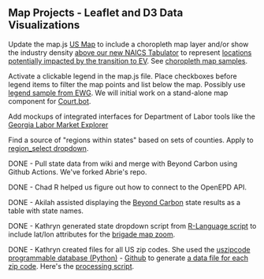 ## Map Projects - Leaflet and D3 Data Visualizations

Update the map.js [US Map](../../../localsite/info/#mapview=US&show=vehicles) to include a choropleth map layer and/or show the industry density [above our new NAICS Tabulator](../../../localsite/info/naics/#mapview=US&show=vehicles) to represent <a href="../mobility/">locations potentially impacted by the transition to EV</a>. See [choropleth map samples](../../start/maps/).   

Activate a clickable legend in the map.js file. Place checkboxes before legend items to filter the map points and list below the map. Possibly use [legend sample from EWG](../../../community/map/ewg/). We will initial work on a stand-alone map component for [Court.bot](https://court.bot).

Add mockups of integrated interfaces for Department of Labor tools like the [Georgia Labor Market Explorer](https://explorer.gdol.ga.gov/vosnet/Logoff.aspx?Displayonly=1&utype=L&plang=E)  


Find a source of "regions within states" based on sets of counties. Apply to [region_select dropdown](../../../localsite/info/#mapview=counties&state=GA).  

<!--
Move items above into our [Beyond Carbon Project Board](https://github.com/localsite/localsite/projects/1). See [Hack for LA](https://github.com/hackforla/website/projects/7) examples.  
-->
<!-- Project created from Automated kanban with reviews template. -->

DONE - Pull state data from wiki and merge with Beyond Carbon using Github Actions. We've forked Abrie's repo.

DONE - Chad R helped us figure out how to connect to the OpenEPD API.  

DONE - Akilah assisted displaying the [Beyond Carbon](../../../apps/beyondcarbon/) state results as a table with state names.  

DONE - Kathryn generated state dropdown script from [R-Language script](../../community-data/us/) to include lat/lon attributes for the [brigade map zoom](../../localsite/info/#show=industries&layers=brigades).  

DONE - Kathryn created files for all US zip codes.  She used the [uszipcode programmable database (Python)](https://uszipcode.readthedocs.io/01-Tutorial/index.html) - [Github](https://github.com/MacHu-GWU/uszipcode-project) to generate [a data file for each zip code](https://model.earth/zip/io/#zip=30310). Here's the [processing script](https://github.com/modelearth/zip/tree/master/io).



<!--
DONE - Pull Data to GitHub. Abrie fixed the [Vaccine dosage pull to GitHub](https://github.com/bbrewington/ga.dph.data/pull/1), now we need to [push into a Google Sheet](https://www.google.com/search?q=Github+Actions+send+data+to+Google+Sheet&oq=Github+A[…]et&aqs=chrome..69i57j69i64.20842j0j1&sourceid=chrome&ie=UTF-8).  


Generate static files to drive Data Commons navigation. Crosswalk zipcodes and counties to PUMA regions. This crosswalk resides in DataUSA.io Github repo. 

1. Contribute to our [AWS Amplify React](../aws/amplify/) repo by activating [Last Airbender indicator sets](../../io/charts/inflow-outflow/).  


1. Update EPA's <a href="../../io/charts/">Embeddable IO Widgets</a> generated from [USEEIO API](https://github.com/USEPA/USEEIO_API) local .json data.  
-->
<!--Auto-select all categories in center column when populated from naics values.-->  


<!--
County automobile industry employment for 6-digit NAICS 336111.
4-digit NAICS resides in "By-Industry" link [here](https://www.bls.gov/cew/downloadable-data-files.htm), but we will be pulling from the Bureau of Labor Statistics (BLS)&nbsp;API.  
--> 